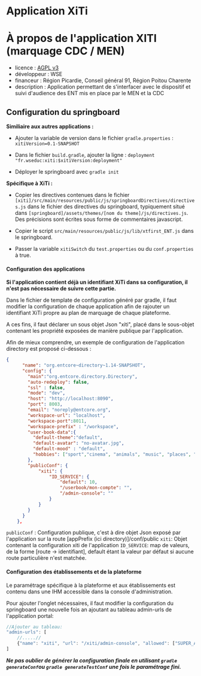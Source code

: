 Application XiTi
================

# À propos de l'application XITI (marquage CDC / MEN)

* licence : [AGPL v3](http://www.gnu.org/licenses/agpl.txt)
* développeur : WSE
* financeur : Région Picardie, Conseil général 91, Région Poitou Charente
* description : Application permettant de s'interfacer avec le dispositif et suivi d'audience des ENT mis en place par le MEN et la CDC


## Configuration du springboard

**Similiaire aux autres applications :**

- Ajouter la variable de version dans le fichier `gradle.properties` :
`xitiVersion=0.1-SNAPSHOT`

- Dans le fichier `build.gradle`, ajouter la ligne :
`deployment "fr.wseduc:xiti:$xitiVersion:deployment"`

- Déployer le springboard avec `gradle init`

**Spécifique à XiTi :**

- Copier les directives contenues dans le fichier  `[xiti]/src/main/resources/public/js/springboardDirectives/directives.js` dans le fichier des directives du springboard, typiquement situé dans `[springboard]/assets/themes/[nom du theme]/js/directives.js`. Des précisions sont écrites sous forme de commentaires javascript.

- Copier le script `src/main/resources/public/js/lib/xtfirst_ENT.js` dans le springboard.

- Passer la variable `xitiSwitch` du `test.properties` ou du `conf.properties` à true.

#### Configuration des applications

**Si l'application contient déjà un identifiant XiTi dans sa configuration, il n'est pas nécessaire de suivre cette partie.**

Dans le fichier de template de configuration généré par gradle, il faut modifier la configuration de chaque application afin de rajouter un identifiant XiTi propre au plan de marquage de chaque plateforme.

A ces fins, il faut déclarer un sous objet Json "xiti", placé dans le sous-objet contenant les propriété exposées de manière publique par l'application.

Afin de mieux comprendre, un exemple de configuration de l'application directory est proposé ci-dessous :

```json
{
      "name": "org.entcore~directory~1.14-SNAPSHOT",
      "config": {
        "main":"org.entcore.directory.Directory",
        "auto-redeploy": false,
        "ssl" : false,
        "mode": "dev",
        "host": "http://localhost:8090",
        "port": 8003,
        "email": "noreply@entcore.org",
        "workspace-url": "localhost",
        "workspace-port":8011,
        "workspace-prefix" : "/workspace",
        "user-book-data":{
          "default-theme":"default",
          "default-avatar": "no-avatar.jpg",
          "default-mood" : "default",
          "hobbies": ["sport","cinema", "animals", "music", "places", "books"]
        },
        "publicConf": {
            "xiti": {
                "ID_SERVICE": {
                    "default": 10,
                    "/userbook/mon-compte": "",
                    "/admin-console": ""
                }
            }
        }
      }
    },
```

`publicConf` : Configuration publique, c'est à dire objet Json exposé par l'application sur la route [appPrefix (ici directory)]/conf/public
`xiti`: Objet contenant la configuration xiti de l'application
`ID_SERVICE`: map de valeurs, de la forme [route -> identifiant], default étant la valeur par défaut si aucune route particulière n'est matchée.

#### Configuration des établissements et de la plateforme

Le paramétrage spécifique à la plateforme et aux établissements est contenu dans une IHM accessible dans la console d'administration.

Pour ajouter l'onglet nécessaires, il faut modifier la configuration du springboard une nouvelle fois an ajoutant au tableau admin-urls de l'application portal:

```javascript
//Ajouter au tableau:
"admin-urls": [
	//.....//
	{"name": "xiti", "url": "/xiti/admin-console", "allowed": ["SUPER_ADMIN"]}
]
```

<em>**Ne pas oublier de générer la configuration finale en utilisant `gradle generateConf`ou `gradle generateTestConf` une fois le paramétrage fini.**</em>
